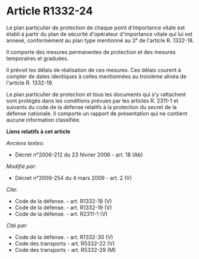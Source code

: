 # Article R1332-24

Le plan particulier de protection de chaque point d'importance vitale est établi à partir du plan de sécurité d'opérateur
d'importance vitale qui lui est annexé, conformément au plan type mentionné au 3° de l'article R. 1332-18. 

Il comporte des mesures permanentes de protection et des mesures temporaires et graduées. 

Il prévoit les délais de réalisation de ces mesures. Ces délais courent à compter de dates identiques à celles mentionnées au
troisième alinéa de l'article R. 1332-19. 

Le plan particulier de protection et tous les documents qui s'y rattachent sont protégés dans les conditions prévues par les
articles R. 2311-1 et suivants du code de la défense relatifs à la protection du secret de la défense nationale. Il comporte
un rapport de présentation qui ne contient aucune information classifiée.

**Liens relatifs à cet article**

_Anciens textes_:

  - Décret n°2006-212 du 23 février 2006 - art. 18 (Ab)

_Modifié par_:

  - Décret n°2009-254 du 4 mars 2009 - art. 2 (V)

_Cite_:

  - Code de la défense. - art. R1332-18 (V)
  - Code de la défense. - art. R1332-19 (V)
  - Code de la défense. - art. R2311-1 (V)

_Cité par_:

  - Code de la défense. - art. R1332-30 (V)
  - Code des transports - art. R5332-22 (V)
  - Code des transports - art. R5332-29 (M)
